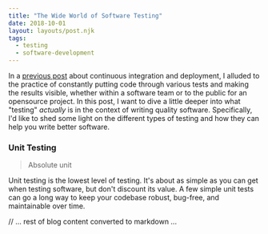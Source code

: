 ```yaml
---
title: "The Wide World of Software Testing"
date: 2018-10-01
layout: layouts/post.njk
tags: 
  - testing
  - software-development
---
```


In a [previous post](https://medium.com/@nirespire/what-is-cicd-concepts-in-continuous-integration-and-deployment-4fe3f6625007) about continuous integration and deployment, I alluded to the practice of constantly putting code through various tests and making the results visible, whether within a software team or to the public for an opensource project. In this post, I want to dive a little deeper into what "testing" *actually* is in the context of writing quality software. Specifically, I'd like to shed some light on the different types of testing and how they can help you write better software.

### Unit Testing

> Absolute unit

Unit testing is the lowest level of testing. It's about as simple as you can get when testing software, but don't discount its value. A few simple unit tests can go a long way to keep your codebase robust, bug-free, and maintainable over time.

// ... rest of blog content converted to markdown ...